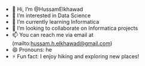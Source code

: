 - 👋 Hi, I’m @HussamElkhawad
- 👀 I’m interested in Data Science
- 🌱 I’m currently learning Informatica
- 💞️ I’m looking to collaborate on Informatica projects
- 📫 You can reach me via email at (mailto:hussam.h.elkhawad@gmail.com)
- 😄 Pronouns: he
- ⚡ Fun fact: I enjoy hiking and exploring new places!
